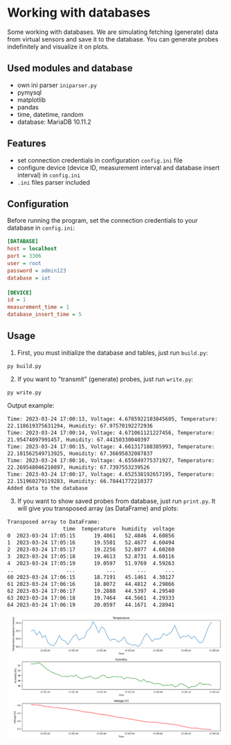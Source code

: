 # Working with databases
Some working with databases. We are simulating fetching (generate) data from virtual sensors and save it to the database. You can generate probes indefinitely and visualize it on plots.

## Used modules and database
* own ini parser ``iniparser.py``
* pymysql
* matplotlib
* pandas
* time, datetime, random
* database: MariaDB 10.11.2


## Features
 * set connection credentials in configuration ``config.ini`` file
 * configure device (device ID, measurement interval and database insert interval) in ``config.ini``
 * ``.ini`` files parser included

## Configuration
Before running the program, set the connection credentials to your database in ``config.ini``:
```ini
[DATABASE]
host = localhost
port = 3306
user = root
password = admin123
database = iot

[DEVICE]
id = 1
measurement_time = 1
database_insert_time = 5
```

## Usage
1. First, you must initialize the database and tables, just run ``build.py``:
```commandline
py build.py
```

2. If you want to "transmit" (generate) probes, just run ``write.py``:
```commandline
py write.py
```

Output example:
```commandline
Time: 2023-03-24 17:00:13, Voltage: 4.6785922103845605, Temperature: 22.118619375631294, Humidity: 67.97570192272936
Time: 2023-03-24 17:00:14, Voltage: 4.671061121227456, Temperature: 21.95474097991457, Humidity: 67.44150330040397
Time: 2023-03-24 17:00:15, Voltage: 4.661317188385993, Temperature: 22.101562549713925, Humidity: 67.36695832087837
Time: 2023-03-24 17:00:16, Voltage: 4.655049775371927, Temperature: 22.269548046210897, Humidity: 67.7397553239526
Time: 2023-03-24 17:00:17, Voltage: 4.652538192657195, Temperature: 22.151960279119283, Humidity: 66.78441772210377
Added data to the database
```

3. If you want to show saved probes from database, just run ``print.py``.
It will give you transposed array (as DataFrame) and plots:
```commandline
Transposed array to DataFrame:
                  time  temperature  humidity  voltage
0  2023-03-24 17:05:15      19.4861   52.4846  4.60856
1  2023-03-24 17:05:16      19.5501   52.4677  4.60494
2  2023-03-24 17:05:17      19.2256   52.8077  4.60260
3  2023-03-24 17:05:18      19.4613   52.8731  4.60116
4  2023-03-24 17:05:19      19.0597   51.9769  4.59263
..                 ...          ...       ...      ...
60 2023-03-24 17:06:15      18.7191   45.1461  4.30127
61 2023-03-24 17:06:16      18.8072   44.4812  4.29866
62 2023-03-24 17:06:17      19.2888   44.5397  4.29540
63 2023-03-24 17:06:18      19.7464   44.5661  4.29333
64 2023-03-24 17:06:19      20.0597   44.1671  4.28941
```

<img src="screenshots/plots.png" alt="plots">